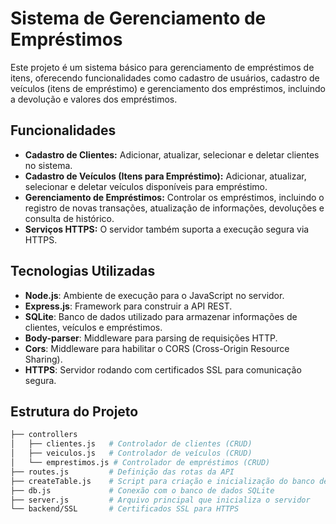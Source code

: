 # Sistema de Gerenciamento de Empréstimos

Este projeto é um sistema básico para gerenciamento de empréstimos de itens, oferecendo funcionalidades como cadastro de usuários, cadastro de veículos (itens de empréstimo) e gerenciamento dos empréstimos, incluindo a devolução e valores dos empréstimos.

## Funcionalidades

- **Cadastro de Clientes:** Adicionar, atualizar, selecionar e deletar clientes no sistema.
- **Cadastro de Veículos (Itens para Empréstimo):** Adicionar, atualizar, selecionar e deletar veículos disponíveis para empréstimo.
- **Gerenciamento de Empréstimos:** Controlar os empréstimos, incluindo o registro de novas transações, atualização de informações, devoluções e consulta de histórico.
- **Serviços HTTPS:** O servidor também suporta a execução segura via HTTPS.

## Tecnologias Utilizadas

- **Node.js**: Ambiente de execução para o JavaScript no servidor.
- **Express.js**: Framework para construir a API REST.
- **SQLite**: Banco de dados utilizado para armazenar informações de clientes, veículos e empréstimos.
- **Body-parser**: Middleware para parsing de requisições HTTP.
- **Cors**: Middleware para habilitar o CORS (Cross-Origin Resource Sharing).
- **HTTPS**: Servidor rodando com certificados SSL para comunicação segura.

## Estrutura do Projeto

```bash
├── controllers
│   ├── clientes.js   # Controlador de clientes (CRUD)
│   ├── veiculos.js   # Controlador de veículos (CRUD)
│   └── emprestimos.js # Controlador de empréstimos (CRUD)
├── routes.js         # Definição das rotas da API
├── createTable.js    # Script para criação e inicialização do banco de dados
├── db.js             # Conexão com o banco de dados SQLite
├── server.js         # Arquivo principal que inicializa o servidor
└── backend/SSL       # Certificados SSL para HTTPS
